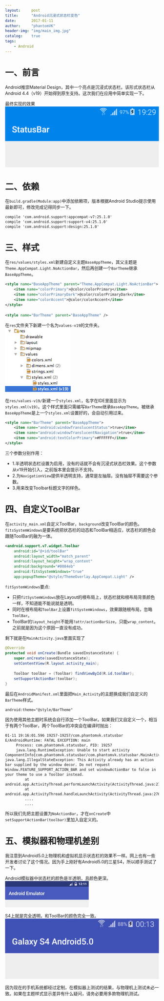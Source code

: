 ```yaml
---
layout:     post
title:      "Android沉浸式状态栏变色"
date:       2017-01-11
author:     "phantomVK"
header-img: "img/main_img.jpg"
catalog:    true
tags:
    - Android
---
```


# 一、前言

Android推崇Material Design，其中一个亮点是沉浸式状态栏。该形式状态栏从Android 4.4（v19）开始得到原生支持。这次我们在应用中简单实现一下。

最终实现的效果
![img](/img/android/toolbar/toolBar.png)

# 二、依赖

在`build.gradle(Module:app)`中添加依赖项，版本根据Android Studio提示使用最新即可，修改完成记得同步一下。

```
compile 'com.android.support:appcompat-v7:25.1.0'
compile 'com.android.support:support-v4:25.1.0'
compile 'com.android.support:design:25.1.0'
```

# 三、样式

在`res/values/styles.xml`新建自定义主题`BaseAppTheme`，其父主题是`Theme.AppCompat.Light.NoActionBar`，然后再创建一个`BarTheme`继承`BaseAppTheme`。

```xml
<style name="BaseAppTheme" parent="Theme.AppCompat.Light.NoActionBar">
    <item name="colorPrimary">@color/colorPrimary</item>
    <item name="colorPrimaryDark">@color/colorPrimaryDark</item>
    <item name="colorAccent">@color/colorAccent</item>
</style>

<style name="BarTheme" parent="BaseAppTheme" />
```

在`res`文件夹下新建一个名为`values-v19`的文件夹。
![img](/img/android/toolbar/res.png)

在`res/values-v19/`新建一个`styles.xml`，名字在IDE里面显示为`styles.xml(v19)`。这个样式里面只需编写`BarTheme`继承`BaseAppTheme`。被继承`BaseAppTheme`是上一个`styles.xml`设置好的，会自动引用过来。

```xml
<style name="BarTheme" parent="BaseAppTheme">
    <item name="android:windowTranslucentStatus">true</item>
    <item name="android:windowTranslucentNavigation">true</item>
    <item name="android:textColorPrimary">#FFFFFF</item>
</style>
```

三个参数分别作用：

* 1.半透明状态栏设置为启用，没有的话就不会有沉浸式状态栏效果。这个参数从v19开始引入，之前版本里会提示不支持。
* 2.为`NavigationView`提供半透明支持，通常是左抽屉。没有抽屉不需要这个参数。
* 3.用来改变Toolbar标题文字的样色。

# 四、自定义ToolBar

在`activity_main.xml`自定义ToolBar，`background`改变ToolBar的颜色。`fitsSystemWindows`是要系统把状态栏的动态和ToolBar相适应，状态栏的颜色会跟随ToolBar的融为一体。

```xml
<android.support.v7.widget.Toolbar
    android:id="@+id/toolBar"
    android:layout_width="match_parent"
    android:layout_height="wrap_content"
    android:background="#0084eb"
    android:fitsSystemWindows="true"
    app:popupTheme="@style/ThemeOverlay.AppCompat.Light" />
```


`fitSystemWindows`要点:

* 只把`fitSystemWindows`放在Layout的根布局上，状态栏就和根布局背景颜色一样，不知道能不能说就是透明。
* 同时在根布局和`ToolBar`上设置`fitSystemWindows`，效果跟随根布局，忽略`ToolBar`。
* ToolBar的`layout_height`不能用`?attr/actionBarSize`，只能`wrap_content`。之前就是因为这个原因一直没有成功。


剩下就是在`MainActivity.java`里面实现了

```java
@Override
protected void onCreate(Bundle savedInstanceState) {
    super.onCreate(savedInstanceState);
    setContentView(R.layout.activity_main);

    Toolbar toolbar = (Toolbar) findViewById(R.id.toolBar);
    setSupportActionBar(toolbar);
}
```

最后在`AndroidManifest.xml`里面把`Main_Activity`的主题换成我们自定义的`BarTheme`样式。

```
android:theme="@style/BarTheme"
```

因为使用其他主题时系统会自行添加一个ToolBar。如果我们又自定义一个，相当于有两个ToolBar，两个ToolBar的冲突会在编译时抛出：

```
01-11 19:16:01.596 19257-19257/com.phantomvk.statusbar E/AndroidRuntime: FATAL EXCEPTION: main
     Process: com.phantomvk.statusbar, PID: 19257
     java.lang.RuntimeException: Unable to start activity ComponentInfo{com.phantomvk.statusbar/com.phantomvk.statusbar.MainActivity}: java.lang.IllegalStateException: This Activity already has an action bar supplied by the window decor. Do not request Window.FEATURE_SUPPORT_ACTION_BAR and set windowActionBar to false in your theme to use a Toolbar instead.
         at android.app.ActivityThread.performLaunchActivity(ActivityThread.java:2702)
         at android.app.ActivityThread.handleLaunchActivity(ActivityThread.java:2767)      
         ....
         ....
```

所以我们先把主题设置为`NoActionBar`，才在`onCreate`中`setSupportActionBar(toolbar)`里加入自定义的。

# 五、模拟器和物理机差别

我注意到Android5.0上物理机和虚拟机显示状态栏的效果不一样。网上也有一些开发者讨论了这个情况。因为手上刚好有Android5.0的三星S4，所以顺手测试了一下。

Android模拟器中状态栏的颜色是半透明，且颜色更深。
![img](/img/android/toolbar/emulator.png)

S4上就是完全透明，和ToolBar的颜色完全一致。
![img](/img/android/toolbar/s4.png)

因为现在的手机系统都经过定制，在模拟器上测试的结果，与物理机上测试未必一致。如果在主题样式显示差异有什么疑问，请务必要用多款物理机测试。



